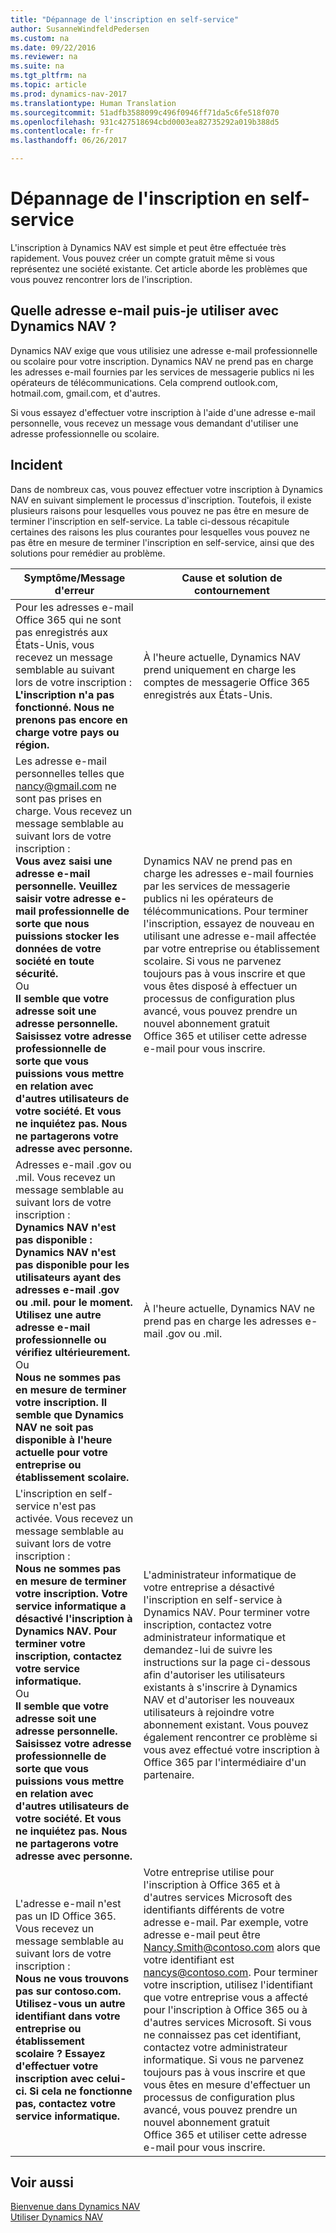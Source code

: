 ```yaml
---
title: "Dépannage de l'inscription en self-service"
author: SusanneWindfeldPedersen
ms.custom: na
ms.date: 09/22/2016
ms.reviewer: na
ms.suite: na
ms.tgt_pltfrm: na
ms.topic: article
ms.prod: dynamics-nav-2017
ms.translationtype: Human Translation
ms.sourcegitcommit: 51adfb3588099c496f0946ff71da5c6fe518f070
ms.openlocfilehash: 931c427518694cbd0003ea82735292a019b388d5
ms.contentlocale: fr-fr
ms.lasthandoff: 06/26/2017

---
```


# <a name="troubleshooting-self-service-sign-up"></a>Dépannage de l'inscription en self-service
L'inscription à Dynamics NAV est simple et peut être effectuée très rapidement. Vous pouvez créer un compte gratuit même si vous représentez une société existante. Cet article aborde les problèmes que vous pouvez rencontrer lors de l'inscription.

## <a name="what-email-address-can-i-use-with-dynamics-nav"></a>Quelle adresse e-mail puis-je utiliser avec Dynamics NAV ?
Dynamics NAV exige que vous utilisiez une adresse e-mail professionnelle ou scolaire pour votre inscription. Dynamics NAV ne prend pas en charge les adresses e-mail fournies par les services de messagerie publics ni les opérateurs de télécommunications. Cela comprend outlook.com, hotmail.com, gmail.com, et d'autres.

Si vous essayez d'effectuer votre inscription à l'aide d'une adresse e-mail personnelle, vous recevez un message vous demandant d'utiliser une adresse professionnelle ou scolaire.

## <a name="troubleshooting"></a>Incident
Dans de nombreux cas, vous pouvez effectuer votre inscription à Dynamics NAV en suivant simplement le processus d'inscription. Toutefois, il existe plusieurs raisons pour lesquelles vous pouvez ne pas être en mesure de terminer l'inscription en self-service. La table ci-dessous récapitule certaines des raisons les plus courantes pour lesquelles vous pouvez ne pas être en mesure de terminer l'inscription en self-service, ainsi que des solutions pour remédier au problème.

|Symptôme/Message d'erreur                                                                             |Cause et solution de contournement|
|--------------------------------------------------------------------------------------------------|--------------------|
|Pour les adresses e-mail Office 365 qui ne sont pas enregistrés aux États-Unis, vous recevez un message semblable au suivant lors de votre inscription : <br>**L'inscription n'a pas fonctionné. Nous ne prenons pas encore en charge votre pays ou région.**<br> |À l'heure actuelle, Dynamics NAV prend uniquement en charge les comptes de messagerie Office 365 enregistrés aux États-Unis.|
|Les adresse e-mail personnelles telles que nancy@gmail.com ne sont pas prises en charge. Vous recevez un message semblable au suivant lors de votre inscription : <br>**Vous avez saisi une adresse e-mail personnelle. Veuillez saisir votre adresse e-mail professionnelle de sorte que nous puissions stocker les données de votre société en toute sécurité.**<br> Ou <br> **Il semble que votre adresse soit une adresse personnelle. Saisissez votre adresse professionnelle de sorte que vous puissions vous mettre en relation avec d'autres utilisateurs de votre société. Et vous ne inquiétez pas. Nous ne partagerons votre adresse avec personne.** | Dynamics NAV ne prend pas en charge les adresses e-mail fournies par les services de messagerie publics ni les opérateurs de télécommunications. Pour terminer l'inscription, essayez de nouveau en utilisant une adresse e-mail affectée par votre entreprise ou établissement scolaire. Si vous ne parvenez toujours pas à vous inscrire et que vous êtes disposé à effectuer un processus de configuration plus avancé, vous pouvez prendre un nouvel abonnement gratuit Office 365 et utiliser cette adresse e-mail pour vous inscrire.
|Adresses e-mail .gov ou .mil. Vous recevez un message semblable au suivant lors de votre inscription : <br>**Dynamics NAV n'est pas disponible : Dynamics NAV n'est pas disponible pour les utilisateurs ayant des adresses e-mail .gov ou .mil. pour le moment. Utilisez une autre adresse e-mail professionnelle ou vérifiez ultérieurement.** <br>Ou <br>**Nous ne sommes pas en mesure de terminer votre inscription. Il semble que Dynamics NAV ne soit pas disponible à l'heure actuelle pour votre entreprise ou établissement scolaire.**|À l'heure actuelle, Dynamics NAV ne prend pas en charge les adresses e-mail .gov ou .mil.|
|L'inscription en self-service n'est pas activée. Vous recevez un message semblable au suivant lors de votre inscription : <br>**Nous ne sommes pas en mesure de terminer votre inscription. Votre service informatique a désactivé l'inscription à Dynamics NAV. Pour terminer votre inscription, contactez votre service informatique.** <br>Ou <br> **Il semble que votre adresse soit une adresse personnelle. Saisissez votre adresse professionnelle de sorte que vous puissions vous mettre en relation avec d'autres utilisateurs de votre société. Et vous ne inquiétez pas. Nous ne partagerons votre adresse avec personne.**|L'administrateur informatique de votre entreprise a désactivé l'inscription en self-service à Dynamics NAV. Pour terminer votre inscription, contactez votre administrateur informatique et demandez-lui de suivre les instructions sur la page ci-dessous afin d'autoriser les utilisateurs existants à s'inscrire à Dynamics NAV et d'autoriser les nouveaux utilisateurs à rejoindre votre abonnement existant. Vous pouvez également rencontrer ce problème si vous avez effectué votre inscription à Office 365 par l'intermédiaire d'un partenaire.|
|L'adresse e-mail n'est pas un ID Office 365. Vous recevez un message semblable au suivant lors de votre inscription : <br>**Nous ne vous trouvons pas sur contoso.com. Utilisez-vous un autre identifiant dans votre entreprise ou établissement scolaire ? Essayez d'effectuer votre inscription avec celui-ci. Si cela ne fonctionne pas, contactez votre service informatique.**|Votre entreprise utilise pour l'inscription à Office 365 et à d'autres services Microsoft des identifiants différents de votre adresse e-mail. Par exemple, votre adresse e-mail peut être Nancy.Smith@contoso.com alors que votre identifiant est nancys@contoso.com. Pour terminer votre inscription, utilisez l'identifiant que votre entreprise vous a affecté pour l'inscription à Office 365 ou à d'autres services Microsoft. Si vous ne connaissez pas cet identifiant, contactez votre administrateur informatique. Si vous ne parvenez toujours pas à vous inscrire et que vous êtes en mesure d'effectuer un processus de configuration plus avancé, vous pouvez prendre un nouvel abonnement gratuit Office 365 et utiliser cette adresse e-mail pour vous inscrire.|


## <a name="see-also"></a>Voir aussi
[Bienvenue dans Dynamics NAV](across-get-started.md)  
[Utiliser Dynamics NAV](ui-work-product.md)




